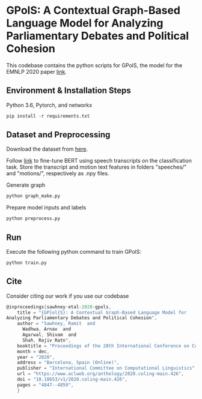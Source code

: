 # GPolS: A Contextual Graph-Based Language Model for Analyzing Parliamentary Debates and Political Cohesion

This codebase contains the python scripts for GPolS, the model for the EMNLP 2020 paper [link](https://www.aclweb.org/anthology/2020.coling-main.426.pdf).

## Environment & Installation Steps
Python 3.6, Pytorch, and networkx


```python
pip install -r requirements.txt
```

## Dataset and Preprocessing 

Download the dataset from [here](https://data.mendeley.com/datasets/czjfwgs9tm/2). 

Follow [link](https://huggingface.co/transformers/training.html) to fine-tune BERT using speech transcripts on the classification task. Store the transcript and motion text features in folders "speeches/" and "motions/", respectively as .npy files.


Generate graph

```python
python graph_make.py
```

Prepare model inputs and labels
```python
python preprocess.py
```

## Run

Execute the following python command to train GPolS: 
```python
python train.py
```

## Cite
Consider citing our work if you use our codebase

```c
@inproceedings{sawhney-etal-2020-gpols,
    title = "{GP}ol{S}: A Contextual Graph-Based Language Model for 
Analyzing Parliamentary Debates and Political Cohesion",
    author = "Sawhney, Ramit  and
      Wadhwa, Arnav  and
      Agarwal, Shivam  and
      Shah, Rajiv Ratn",
    booktitle = "Proceedings of the 28th International Conference on Computational Linguistics",
    month = dec,
    year = "2020",
    address = "Barcelona, Spain (Online)",
    publisher = "International Committee on Computational Linguistics",
    url = "https://www.aclweb.org/anthology/2020.coling-main.426",
    doi = "10.18653/v1/2020.coling-main.426",
    pages = "4847--4859",
    }
```
